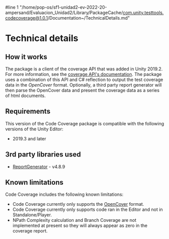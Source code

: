 #line 1 "/home/pop-os/sf1-unidad2-ev-2022-20-ampersand/Evaluacion_Unidad2/Library/PackageCache/com.unity.testtools.codecoverage@1.0.1/Documentation~/TechnicalDetails.md"
# Technical details

## How it works

The package is a client of the coverage API that was added in Unity 2019.2. For more information, see the [coverage API's documentation](https://docs.unity3d.com/ScriptReference/TestTools.Coverage.html). The package uses a combination of this API and C# reflection to output the test coverage data in the *OpenCover* format. Optionally, a third party report generator will then parse the OpenCover data and present the coverage data as a series of html documents.

## Requirements

This version of the Code Coverage package is compatible with the following versions of the Unity Editor:

* 2019.3 and later

## 3rd party libraries used

* [ReportGenerator](https://github.com/danielpalme/ReportGenerator) - v4.8.9

## Known limitations

Code Coverage includes the following known limitations:

* Code Coverage currently only supports the [OpenCover](https://github.com/OpenCover/opencover) format.
* Code Coverage currently only supports code ran in the Editor and not in Standalone/Player.
* NPath Complexity calculation and Branch Coverage are not implemented at present so they will always appear as zero in the coverage report.
